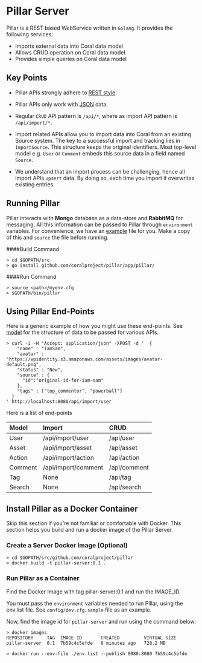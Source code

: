 # Pillar Server
Pillar is a REST based WebService written in `Golang`. It provides the following services:

* Imports external data into Coral data model
* Allows CRUD operation on Coral data model
* Provides simple queries on Coral data model


## Key Points

* Pillar APIs strongly adhere to [REST style](https://en.wikipedia.org/wiki/Representational_state_transfer).

* Pillar APIs only work with [JSON](http://www.json.org/) data.

* Regular `CRUD` API pattern is `/api/*`, where as import API pattern is `/api/import/*`.

* Import related APIs allow you to import data into Coral from an existing Source system. The key to a successful import and tracking lies in `ImportSource`. This structure keeps the original identifiers. Most top-level model e.g. `User` or `Comment` embeds this source data in a field named `Source`.

* We understand that an import process can be challenging, hence all import APIs `upsert` data. By doing so, each time you import it overwrites existing entries.


## Running Pillar
Pillar interacts with **Mongo** database as a data-store and  **RabbitMQ** for messaging. All this information can be passed to Pillar through `environment` variables. For convenience, we have an [example](https://github.com/coralproject/pillar/blob/master/config/pillar.cfg) file for you. Make a copy of this and `source` the file before running.

####Build Command
```
> cd $GOPATH/src
> go install github.com/coralproject/pillar/app/pillar/
```

####Run Command
```
> source <path>/myenv.cfg
> $GOPATH/bin/pillar
```

## Using Pillar End-Points

Here is a generic example of how you might use these end-points. See [model](https://github.com/coralproject/pillar/tree/master/pkg/model) for the structure of data to be passed for various APIs.

~~~
> curl -i -H "Accept: application/json" -XPOST -d '  {
    "name" : "IamSam",
    "avatar" : "https://wpidentity.s3.amazonaws.com/assets/images/avatar-default.png",
    "status" : "New",
    "source" : {
      "id":"original-id-for-iam-sam"
    },
    "tags" : ["top_commentor", "powerball"]
  }
' http://localhost:8080/api/import/user
~~~

Here is a list of end-points

| Model         | Import                   | CRUD            |
|:------------- |:-------------------------|:----------------|
| User          |/api/import/user          |/api/user        |
| Asset         |/api/import/asset         |/api/asset       |
| Action        |/api/import/action        |/api/action      |
| Comment       |/api/import/comment       |/api/comment     |
| Tag           |None                      |/api/tag         |
| Search        |None                      |/api/search      |


## Install Pillar as a Docker Container
Skip this section if you're not familiar or comfortable with Docker. This section helps you build and run a docker image of the Pillar Server.

### Create a Server Docker Image (Optional)

~~~
> cd $GOPATH/src/github.com/coralproject/pillar
> docker build -t pillar-server:0.1 .
~~~

### Run Pillar as a Container
Find the Docker Image with tag pillar-server:0.1 and run the IMAGE_ID.

You must pass the `environment` variables needed to run Pillar, using the env.list file. See ```config/dev.cfg.sample``` file as an example. 

Now, find the image id for ```pillar-server``` and run using the command below:

~~~
> docker images
REPOSITORY     TAG  IMAGE ID       CREATED         VIRTUAL SIZE
pillar-server  0.1  7b59c4c5efde   6 minutes ago   728.2 MB

> docker run --env-file ./env.list --publish 8080:8080 7b59c4c5efde
~~~
